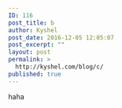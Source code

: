 ```yaml
---
ID: 116
post_title: b
author: Kyshel
post_date: 2016-12-05 12:05:07
post_excerpt: ""
layout: post
permalink: >
  http://kyshel.com/blog/c/
published: true
---
```



haha

